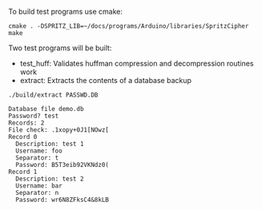 To build test programs use cmake:

```shell
cmake . -DSPRITZ_LIB=~/docs/programs/Arduino/libraries/SpritzCipher
make
```

Two test programs will be built:
* test_huff: Validates huffman compression and decompression routines work
* extract: Extracts the contents of a database backup

```shell
./build/extract PASSWD.DB
```

```
Database file demo.db
Password? test
Records: 2
File check: .1xopy+0J1[NOwz[
Record 0
  Description: test 1
  Username: foo
  Separator: t
  Password: B5T3eib92VKNdz0(
Record 1
  Description: test 2
  Username: bar
  Separator: n
  Password: wr6N8ZFksC4&8kLB
```
